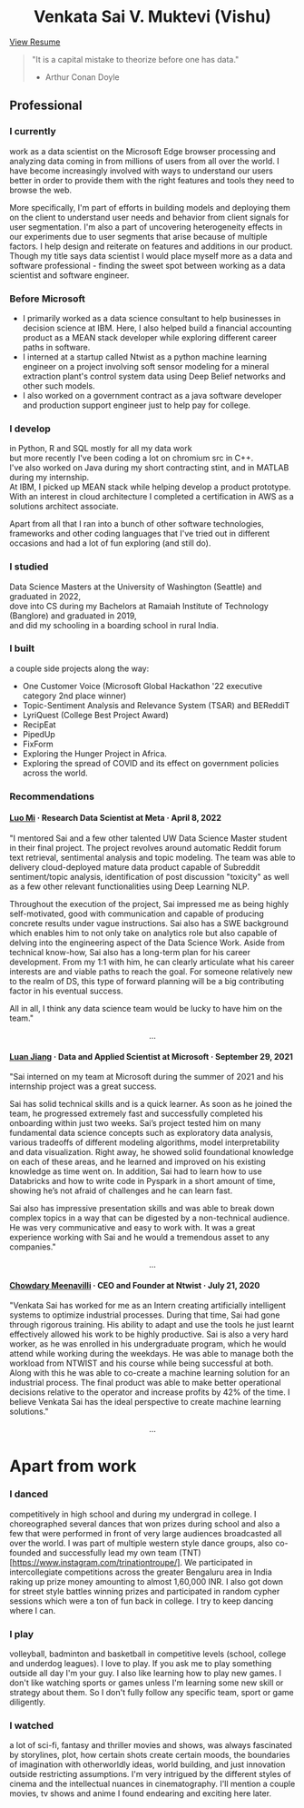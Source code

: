 <h1 style="text-align: center;">Venkata Sai V. Muktevi (Vishu)</h1>

<div class="resume-button">
  <a href="./../images/Venkata-Sai-Muktevi-Resume-Aug-2023.pdf" target="_blank">View Resume</a>
</div>

> "It is a capital mistake to theorize before one has data." 
> - Arthur Conan Doyle
## Professional

### I currently

work as a data scientist on the Microsoft Edge browser processing and analyzing data coming in from millions of users from all over the world. I have become increasingly involved with ways to understand our users better in order to provide them with the right features and tools they need to browse the web.

More specifically, I'm part of efforts in building models and deploying them on the client to understand user needs and behavior from client signals for user segmentation. I'm also a part of uncovering heterogeneity effects in our experiments due to user segments that arise because of multiple factors. I help design and reiterate on features and additions in our product. Though my title says data scientist I would place myself more as a data and software professional - finding the sweet spot between working as a data scientist and software engineer.

### Before Microsoft

- I primarily worked as a data science consultant to help businesses in decision science at IBM. Here, I also helped build a financial accounting product as a MEAN stack developer while exploring different career paths in software.
- I interned at a startup called Ntwist as a python machine learning engineer on a project involving soft sensor modeling for a mineral extraction plant's control system data using Deep Belief networks and other such models.
- I also worked on a government contract as a java software developer and production support engineer just to help pay for college.

### I develop

in Python, R and SQL mostly for all my data work  
but more recently I've been coding a lot on chromium src in C++.  
I've also worked on Java during my short contracting stint, and in MATLAB during my internship.  
At IBM, I picked up MEAN stack while helping develop a product prototype.  
With an interest in cloud architecture I completed a certification in AWS as a solutions architect associate.

Apart from all that I ran into a bunch of other software technologies, frameworks and other coding languages that I've tried out in different occasions and had a lot of fun exploring (and still do).

### I studied

Data Science Masters at the University of Washington (Seattle) and graduated in 2022,  
dove into CS during my Bachelors at Ramaiah Institute of Technology (Banglore) and graduated in 2019,  
and did my schooling in a boarding school in rural India.

### I built

a couple side projects along the way:

- One Customer Voice (Microsoft Global Hackathon '22 executive category 2nd place winner)
- Topic-Sentiment Analysis and Relevance System (TSAR) and BEReddiT
- LyriQuest (College Best Project Award)
- RecipEat
- PipedUp
- FixForm
- Exploring the Hunger Project in Africa.
- Exploring the spread of COVID and its effect on government policies across the world.

### Recommendations

#### [Luo Mi](https://www.linkedin.com/in/luomi) · Research Data Scientist at Meta · April 8, 2022

"I mentored Sai and a few other talented UW Data Science Master student in their final project. The project revolves around automatic Reddit forum text retrieval, sentimental analysis and topic modeling. The team was able to delivery cloud-deployed mature data product capable of Subreddit sentiment/topic analysis, identification of post discussion "toxicity" as well as a few other relevant functionalities using Deep Learning NLP. 

Throughout the execution of the project, Sai impressed me as being highly self-motivated, good with communication and capable of producing concrete results under vague instructions. Sai also has a SWE background which enables him to not only take on analytics role but also capable of delving into the engineering aspect of the Data Science Work. Aside from technical know-how, Sai also has a long-term plan for his career development. From my 1:1 with him, he can clearly articulate what his career interests are and viable paths to reach the goal. For someone relatively new to the realm of DS, this type of forward planning will be a big contributing factor in his eventual success. 

All in all, I think any data science team would be lucky to have him on the team."
<p style="text-align: center;">...</p>

#### [Luan Jiang](https://www.linkedin.com/in/luan-jiang-75413857) · Data and Applied Scientist at Microsoft · September 29, 2021

"Sai interned on my team at Microsoft during the summer of 2021 and his internship project was a great success. 

Sai has solid technical skills and is a quick learner. As soon as he joined the team, he progressed extremely fast and successfully completed his onboarding within just two weeks. Sai’s project tested him on many fundamental data science concepts such as exploratory data analysis, various tradeoffs of different modeling algorithms, model interpretability and data visualization. Right away, he showed solid foundational knowledge on each of these areas, and he learned and improved on his existing knowledge as time went on. In addition, Sai had to learn how to use Databricks and how to write code in Pyspark in a short amount of time, showing he’s not afraid of challenges and he can learn fast.

Sai also has impressive presentation skills and was able to break down complex topics in a way that can be digested by a non-technical audience. He was very communicative and easy to work with. It was a great experience working with Sai and he would a tremendous asset to any companies." 
<p style="text-align: center;">...</p>

#### [Chowdary Meenavilli](https://www.linkedin.com/in/chowdarymeenavilli) · CEO and Founder at Ntwist · July 21, 2020 

"Venkata Sai has worked for me as an Intern creating artificially intelligent systems to optimize industrial processes. During that time, Sai had gone through rigorous training. His ability to adapt and use the tools he just learnt effectively allowed his work to be highly productive. Sai is also a very hard worker, as he was enrolled in his undergraduate program, which he would attend while working during the weekdays. He was able to manage both the workload from NTWIST and his course while being successful at both. Along with this he was able to co-create a machine learning solution for an industrial process. The final product was able to make better operational decisions relative to the operator and increase profits by 42% of the time. I believe Venkata Sai has the ideal perspective to create machine learning solutions."

<p style="text-align: center;">...</p>

# Apart from work

### I danced

competitively in high school and during my undergrad in college. I choreographed several dances that won prizes during school and also a few that were performed in front of very large audiences broadcasted all over the world. I was part of multiple western style dance groups, also co-founded and successfully lead my own team (TNT)[https://www.instagram.com/trinationtroupe/]. We participated in intercollegiate competitions across the greater Bengaluru area in India raking up prize money amounting to almost 1,60,000 INR. I also got down for street style battles winning prizes and participated in random cypher sessions which were a ton of fun back in college. I try to keep dancing where I can.

### I play

volleyball, badminton and basketball in competitive levels (school, college and underdog leagues). I love to play. If you ask me to play something outside all day I'm your guy. I also like learning how to play new games. I don't like watching sports or games unless I'm learning some new skill or strategy about them. So I don't fully follow any specific team, sport or game diligently.

### I watched

a lot of sci-fi, fantasy and thriller movies and shows, was always fascinated by storylines, plot, how certain shots create certain moods, the boundaries of imagination with otherworldly ideas, world building, and just innovation outside restricting assumptions. I'm very intrigued by the different styles of cinema and the intellectual nuances in cinematography. I'll mention a couple movies, tv shows and anime I found endearing and exciting here later.

<!-- TODO: list media recommendations -->


